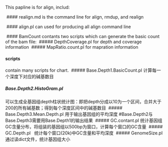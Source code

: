 This papline is for align, includ:

  #### realign.md 
  is the command line for align, rmdup, and realign
  
  #### align.pl 
  can used for producing all align command line

  #### BamCount 
  contants two scripts which can generate the basic count of the bam file: 
  ##### DepthCoverage.pl 
  for depth and coverage information
  ##### MapRatio.count.pl 
  for mapration information

  #### scripts 
  contain many scripts for chart.
  ##### Base.Depth1.BasicCount.pl 
  计算每一个深度下对应的碱基数目
  ##### Base.Depth2.HistoGram.pl  
  可以生成全基因组depth柱状统计图：即把depth分成以10为一个区间，合并大于200的所有碱基数；得到每个深度区间中的碱基数目
  ##### Base.Depth3.Mean.Depth.pl 
  用于输出基因组的平均深度
  #Base.Depth2与Base.Depth3需要用Base.Depth1的输出结果
  ##### GC.contant.pl 
  统计基因组GC含量分布，将组装的基因组以500bp为窗口，计算每个窗口的GC含量
  ##### GC.Depth.pl   
  统计每个窗口(20k)中GC含量和平均深度
  ##### GenomeSize.pl 
  通过读dict文件，统计基因组大小
